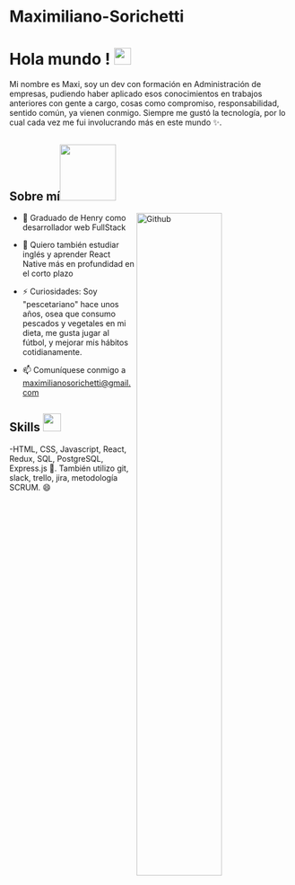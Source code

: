 # Maximiliano-Sorichetti

<h1> Hola mundo ! <img src = "https://raw.githubusercontent.com/MartinHeinz/MartinHeinz/master/wave.gif" width = 30px> </h1>
<p align='center'>
</p>

<div size='20px'>Mi nombre es Maxi, soy un dev con formación en Administración de empresas, pudiendo haber aplicado esos conocimientos en trabajos anteriores con gente a cargo, cosas como compromiso, responsabilidad, sentido común, ya vienen conmigo. Siempre me gustó la tecnología, por lo cual cada vez me fui involucrando más en este mundo ✨.
</div>

<h2> Sobre mí<img src = "https://media0.giphy.com/media/KDDpcKigbfFpnejZs6/giphy.gif?cid=ecf05e47oy6f4zjs8g1qoiystc56cu7r9tb8a1fe76e05oty&rid=giphy.gif" width = 100px></h2>

<img width="55%" align="right" alt="Github" src="https://raw.githubusercontent.com/onimur/.github/master/.resources/git-header.svg" />
  
- 🌱 Graduado de Henry como desarrollador web FullStack
  
- 💬 Quiero también estudiar inglés y aprender React Native más en profundidad en el corto plazo
  
- ⚡ Curiosidades: Soy "pescetariano" hace unos años, osea que consumo pescados y vegetales en mi dieta, me gusta jugar al fútbol, y mejorar mis hábitos cotidianamente.
- 📫 Comuníquese conmigo a maximilianosorichetti@gmail.com

<h2> Skills <img src = "https://media2.giphy.com/media/QssGEmpkyEOhBCb7e1/giphy.gif?cid=ecf05e47a0n3gi1bfqntqmob8g9aid1oyj2wr3ds3mg700bl&rid=giphy.gif" width = 32px> </h2>

-HTML, CSS, Javascript, React, Redux, SQL, PostgreSQL, Express.js 🤖. 
También utilizo git, slack, trello, jira, metodología SCRUM. :smile:  
